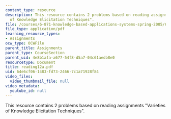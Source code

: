 ```yaml
---
content_type: resource
description: This resource contains 2 problems based on reading assignments "Varieties
  of Knowledge Elicitation Techniques".
file: /courses/6-871-knowledge-based-applications-systems-spring-2005/64e6cf061483fd7324667c1a71928f84_reading12a.pdf
file_type: application/pdf
learning_resource_types:
- Assignments
ocw_type: OCWFile
parent_title: Assignments
parent_type: CourseSection
parent_uid: 4e8b1afa-a677-54f8-d5a7-04c61aedb8e0
resourcetype: Document
title: reading12a.pdf
uid: 64e6cf06-1483-fd73-2466-7c1a71928f84
video_files:
  video_thumbnail_file: null
video_metadata:
  youtube_id: null
---
```

This resource contains 2 problems based on reading assignments "Varieties of Knowledge Elicitation Techniques".

